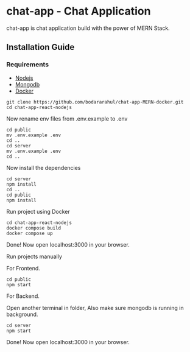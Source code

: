 # chat-app - Chat Application 
chat-app is chat application build with the power of MERN Stack.

## Installation Guide

### Requirements
- [Nodejs](https://nodejs.org/en/download)
- [Mongodb](https://www.mongodb.com/docs/manual/administration/install-community/)
- [Docker](https://docs.docker.com/)


```shell
git clone https://github.com/bodararahul/chat-app-MERN-docker.git
cd chat-app-react-nodejs
```
Now rename env files from .env.example to .env
```shell
cd public
mv .env.example .env
cd ..
cd server
mv .env.example .env
cd ..
```

Now install the dependencies
```shell
cd server
npm install
cd ..
cd public
npm install
```
Run project using Docker

```shell
cd chat-app-react-nodejs
docker compose build
docker compose up
```
Done! Now open localhost:3000 in your browser.

Run projects manually

For Frontend.
```shell
cd public
npm start
```
For Backend.

Open another terminal in folder, Also make sure mongodb is running in background.
```shell
cd server
npm start
```

Done! Now open localhost:3000 in your browser.
